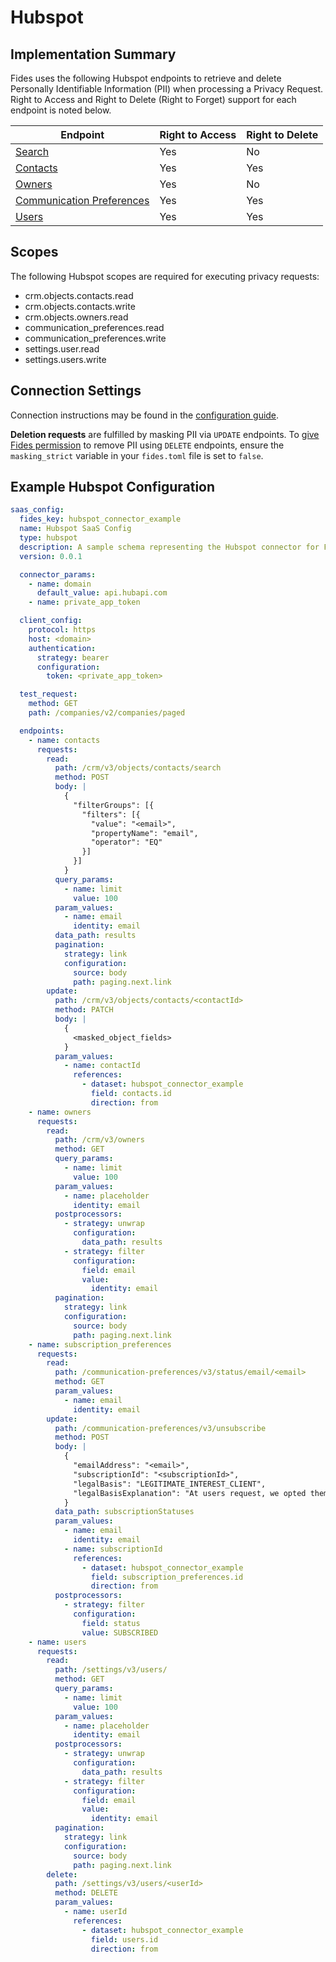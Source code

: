 
# Hubspot

## Implementation Summary

Fides uses the following Hubspot endpoints to retrieve and delete Personally Identifiable Information (PII) when processing a Privacy Request. Right to Access and Right to Delete (Right to Forget) support for each endpoint is noted below.

|Endpoint | Right to Access | Right to Delete |
|----|----|----|
|[Search](https://developers.hubspot.com/docs/api/crm/search) | Yes | No |
|[Contacts](https://developers.hubspot.com/docs/api/crm/contacts) | Yes | Yes |
|[Owners](https://developers.hubspot.com/docs/api/crm/owners) | Yes | No |
|[Communication Preferences](https://developers.hubspot.com/docs/api/marketing-api/subscriptions-preferences#endpoint?spec=POST-/communication-preferences/v3/unsubscribe) | Yes | Yes |
|[Users](https://developers.hubspot.com/docs/api/settings/user-provisioning) | Yes | Yes |

## Scopes

The following Hubspot scopes are required for executing privacy requests:

* crm.objects.contacts.read
* crm.objects.contacts.write
* crm.objects.owners.read
* communication_preferences.read
* communication_preferences.write
* settings.user.read
* settings.users.write

## Connection Settings

Connection instructions may be found in the [configuration guide](../saas_config).

**Deletion requests** are fulfilled by masking PII via `UPDATE` endpoints. To [give Fides permission](../../../get_started/configuration#configuration-variable-reference) to remove PII using `DELETE` endpoints, ensure the `masking_strict` variable in your `fides.toml` file is set to `false`.

## Example Hubspot Configuration

```yaml
saas_config:
  fides_key: hubspot_connector_example
  name: Hubspot SaaS Config
  type: hubspot
  description: A sample schema representing the Hubspot connector for Fides
  version: 0.0.1

  connector_params:
    - name: domain
      default_value: api.hubapi.com
    - name: private_app_token

  client_config:
    protocol: https
    host: <domain>
    authentication:
      strategy: bearer
      configuration:
        token: <private_app_token>

  test_request:
    method: GET
    path: /companies/v2/companies/paged

  endpoints:
    - name: contacts
      requests:
        read:
          path: /crm/v3/objects/contacts/search
          method: POST
          body: |
            {
              "filterGroups": [{
                "filters": [{
                  "value": "<email>",
                  "propertyName": "email",
                  "operator": "EQ"
                }]
              }]
            }
          query_params:
            - name: limit
              value: 100
          param_values:
            - name: email
              identity: email
          data_path: results
          pagination:
            strategy: link
            configuration:
              source: body
              path: paging.next.link
        update:
          path: /crm/v3/objects/contacts/<contactId>
          method: PATCH
          body: |
            {
              <masked_object_fields>
            }
          param_values:
            - name: contactId
              references:
                - dataset: hubspot_connector_example
                  field: contacts.id
                  direction: from
    - name: owners
      requests:
        read:
          path: /crm/v3/owners
          method: GET
          query_params:
            - name: limit
              value: 100
          param_values:
            - name: placeholder
              identity: email
          postprocessors:
            - strategy: unwrap
              configuration:
                data_path: results
            - strategy: filter
              configuration:
                field: email
                value:
                  identity: email
          pagination:
            strategy: link
            configuration:
              source: body
              path: paging.next.link
    - name: subscription_preferences
      requests:
        read:
          path: /communication-preferences/v3/status/email/<email>
          method: GET
          param_values:
            - name: email
              identity: email
        update:
          path: /communication-preferences/v3/unsubscribe
          method: POST
          body: |
            {
              "emailAddress": "<email>",
              "subscriptionId": "<subscriptionId>",
              "legalBasis": "LEGITIMATE_INTEREST_CLIENT",
              "legalBasisExplanation": "At users request, we opted them out"
            }
          data_path: subscriptionStatuses
          param_values:
            - name: email
              identity: email
            - name: subscriptionId
              references:
                - dataset: hubspot_connector_example
                  field: subscription_preferences.id
                  direction: from
          postprocessors:
            - strategy: filter
              configuration:
                field: status
                value: SUBSCRIBED
    - name: users
      requests:
        read:
          path: /settings/v3/users/
          method: GET
          query_params:
            - name: limit
              value: 100
          param_values:
            - name: placeholder
              identity: email
          postprocessors:
            - strategy: unwrap
              configuration:
                data_path: results
            - strategy: filter
              configuration:
                field: email
                value:
                  identity: email
          pagination:
            strategy: link
            configuration:
              source: body
              path: paging.next.link
        delete:
          path: /settings/v3/users/<userId>
          method: DELETE
          param_values:
            - name: userId
              references:
                - dataset: hubspot_connector_example
                  field: users.id
                  direction: from

```
